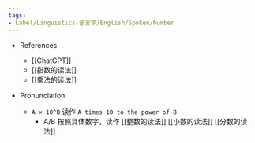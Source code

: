 ```yaml
---
tags:
- Label/Linguistics-语言学/English/Spoken/Number
---
```


- References
    - [[ChatGPT]]
    - [[指数的读法]]
    - [[乘法的读法]]

- Pronunciation
    - `A × 10^B` 读作 `A times 10 to the power of B`
        - A/B 按照具体数字，读作 [[整数的读法]] [[小数的读法]] [[分数的读法]]
